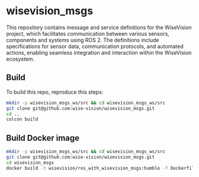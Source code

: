 # wisevision_msgs
This repository contains message and service definitions for the WiseVision project, which facilitates communication
between various sensors, components and systems using ROS 2. The definitions include specifications for sensor data,
communication protocols, and automated actions, enabling seamless integration and interaction within the WiseVision ecosystem.

## Build
To build this repo, reproduce this steps:
```bash
mkdir -p wisevision_msgs_ws/src && cd wisevision_msgs_ws/src
git clone git@github.com:wise-vision/wisevision_msgs.git
cd ..
colcon build
```

## Build Docker image
```bash
mkdir -p wisevision_msgs_ws/src && cd wisevision_msgs_ws/src
git clone git@github.com:wise-vision/wisevision_msgs.git
cd wisevision_msgs
docker build -t wisevision/ros_with_wisevision_msgs:humble -f Dockerfile .
```
